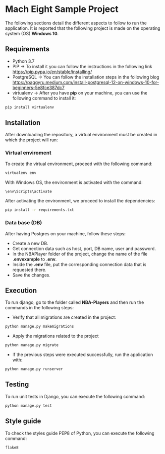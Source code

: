 # Mach Eight Sample Project
The following sections detail the different aspects to follow to run the application. It is reported that the following project is made on the operating system (OS) **Windows 10**.

## Requirements
* Python 3.7
* PIP -> To install it you can follow the instructions in the following link <https://pip.pypa.io/en/stable/installing/>
* PostgreSQL -> You can follow the installation steps in the following blog <https://paggyru.medium.com/install-postgresql-12-on-windows-10-for-beginners-5e8fce387dc7>
* virtualenv -> After you have **pip** on your machine, you can use the following command to install it:
```bash
pip install virtualenv
```


## Installation
After downloading the repository, a virtual environment must be created in which the project will run:

### Virtual enviroment
To create the virtual environment, proceed with the following command:

```bash
virtualenv env
```

With Windows OS, the environment is activated with the command:

```bash
\env\Scripts\activate
```

After activating the environment, we proceed to install the dependencies:

```bash
pip install -r requirements.txt
```

### Data base (DB)
After having Postgres on your machine, follow these steps:
* Create a new DB.
* Get connection data such as host, port, DB name, user and password.
* In the NBAPlayer folder of the project, change the name of the file **.envexample** to **.env**.
* Inside the **.env** file, put the corresponding connection data that is requested there.
* Save the changes.


## Execution
To run django, go to the folder called **NBA-Players** and then run the commands in the following steps:

* Verify that all migrations are created in the project:
```bash
python manage.py makemigrations
```
* Apply the migrations related to the project
```bash
python manage.py migrate
```
* If the previous steps were executed successfully, run the application with:
```bash
python manage.py runserver
```


## Testing
To run unit tests in Django, you can execute the following command:
```bash
python manage.py test
```


## Style guide
To check the styles guide PEP8 of Python, you can execute the following command:
```bash
flake8
```
